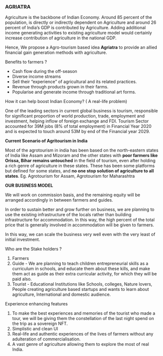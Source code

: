 ### AGRIATRA

Agriculture is the backbone of Indian Economy. Around 85 percent of the population, is directly or indirectly dependent on Agriculture and around 26 percent of India’s GDP is contributed by Agriculture. Adding additional income generating activities to existing agriculture model would certainly increase contribution of agriculture in the national GDP. 

Hence, We propose a Agro-tourism based idea **Agriatra** to provide an allied financial gain generation methods with agriculture.

Benefits to farmers ?

- Cash flow during the off-season
- Diverse income streams
- Sell their “experience” of agricultural and its related practices.
- Revenue through products grown in their farms.
- Popularise and generate income through traditional art forms.

How it can help boost Indian Economy? ( A real-life problem)

One of the leading sectors in current global business is tourism, responsible for significant proportion of world production, trade, employment and investment, helping inflow of foreign exchange and FDI. Tourism Sector accounted for 39M jobs (8% of total employment) in Financial Year 2020 and is expected to touch around 53M by end of the Financial year 2029.

**Current Scenario of Agritourism in India**

Most of the agrotourism in india has been based on the north-eastern states of India like Assam and Mizoram and the other states with **poor farmers like Orissa, Bihar remains untouched** in the field of tourism, even after holding a rich genre of agriculture in these states. These has been some platforms but defined for some states, and **no one stop solution of agriculture to all states**. Eg. Agrotourism for Assam, Agrotourism for Maharashtra

**OUR BUSINESS MODEL**

We will work on commission basis, and the remaining equity will be arranged accordingly in between farmers and guides.

In order to sustain better and grow further on business, we are planning to use the existing infrastructure of the locals rather than building infrastructure for accommodation. In this way, the high percent of the total price that is generally involved in accommodation will be given to farmers.

In this way, we can scale the business very well even with the very least of initial investment.

Who are the Stake holders ?

1. Farmers
2. Guide - We are planning to teach children entrepreneurial skills as a curriculum in schools, and educate them about these kills, and make them act as guide as their extra curricular activity, for which they will be paid also.
3. Tourist - Educational Institutions like Schools, colleges, Nature lovers, People creating agriculture based startups and wants to learn about agriculture, International and domestic audience.

Experience enhancing features

1. To make the best experiences and memories of the tourist who made a tour, we will be giving them the constellation of the last night spend on the trip as a sovereign NFT.
2. Simplistic and clean UI
3. Real-life and authentic experiences of the lives of farmers without any adulteration of commercialisation.
4. A vast genre of agriculture allowing them to explore the most of real India.











